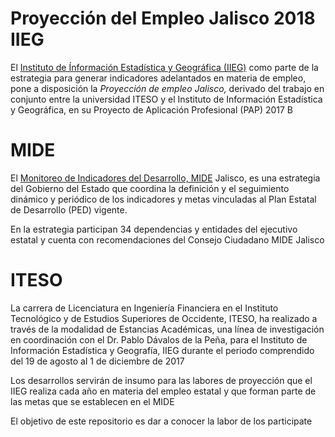 # Proyección del Empleo Jalisco 2018 IIEG


El [Instituto de Ínformación Estadística y Geográfica (IIEG)](http://www.iieg.gob.mx/) como parte de la estrategia para generar indicadores adelantados en materia de empleo, pone a disposición la *Proyección de empleo Jalisco,*  derivado del trabajo en conjunto entre la universidad ITESO y el Instituto de Información Estadística y Geográfica, en su Proyecto de Aplicación Profesional (PAP) 2017 B

# MIDE

El [Monitoreo de Indicadores del Desarrollo, MIDE](https://seplan.app.jalisco.gob.mx/mide/panelCiudadano/inicio) Jalisco, es una estrategia del Gobierno del Estado que coordina la definición y el seguimiento dinámico y periódico de los indicadores y metas vinculadas al Plan Estatal de Desarrollo (PED) vigente.

En la estrategia participan 34 dependencias y entidades del ejecutivo estatal y cuenta con recomendaciones del Consejo Ciudadano MIDE Jalisco

# ITESO

La carrera de Licenciatura en Ingeniería Financiera en el Instituto Tecnológico y de Estudios Superiores de Occidente, ITESO, ha realizado a través de la modalidad de Estancias Académicas, una línea de investigación en coordinación con el Dr. Pablo Dávalos de la Peña, para el Instituto de Información Estadística y Geografía, IIEG durante el periodo comprendido del 19 de agosto al 1 de diciembre de 2017

Los desarrollos servirán de insumo para las labores de proyección que el IIEG realiza cada año en materia del empleo estatal y que forman parte de las metas que se establecen en el MIDE

El objetivo de este repositorio es dar a conocer la labor de los participate
